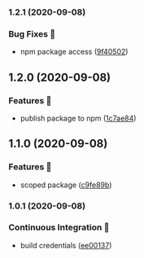 ### 1.2.1 (2020-09-08)


### Bug Fixes 🐛

* npm package access ([9f40502](https://github.com/ndeitch/nestjs-keycloak/commit/9f40502c47f26a7f48e72f4803a823a7eb73c188))

## 1.2.0 (2020-09-08)


### Features 🚀

* publish package to npm ([1c7ae84](https://github.com/ndeitch/nestjs-keycloak/commit/1c7ae846dd10c492a2a6eb434eda15dfe37b446b))

## 1.1.0 (2020-09-08)


### Features 🚀

* scoped package ([c9fe89b](https://github.com/ndeitch/nestjs-keycloak/commit/c9fe89b539c4d564d033840457de4f592be2d53f))

### 1.0.1 (2020-09-08)


### Continuous Integration 🤖

* build credentials ([ee00137](https://github.com/ndeitch/nestjs-keycloak/commit/ee001371ec247f7658f0dd95bdfa97128d881c4d))

